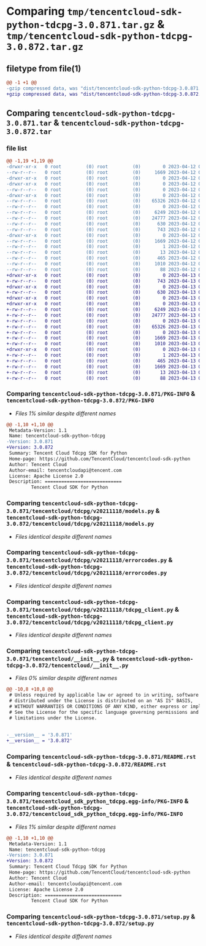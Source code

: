 # Comparing `tmp/tencentcloud-sdk-python-tdcpg-3.0.871.tar.gz` & `tmp/tencentcloud-sdk-python-tdcpg-3.0.872.tar.gz`

## filetype from file(1)

```diff
@@ -1 +1 @@
-gzip compressed data, was "dist/tencentcloud-sdk-python-tdcpg-3.0.871.tar", last modified: Wed Apr 12 00:42:40 2023, max compression
+gzip compressed data, was "dist/tencentcloud-sdk-python-tdcpg-3.0.872.tar", last modified: Thu Apr 13 00:59:16 2023, max compression
```

## Comparing `tencentcloud-sdk-python-tdcpg-3.0.871.tar` & `tencentcloud-sdk-python-tdcpg-3.0.872.tar`

### file list

```diff
@@ -1,19 +1,19 @@
-drwxr-xr-x   0 root         (0) root         (0)        0 2023-04-12 00:42:40.000000 tencentcloud-sdk-python-tdcpg-3.0.871/
--rw-r--r--   0 root         (0) root         (0)     1669 2023-04-12 00:42:40.000000 tencentcloud-sdk-python-tdcpg-3.0.871/PKG-INFO
-drwxr-xr-x   0 root         (0) root         (0)        0 2023-04-12 00:42:40.000000 tencentcloud-sdk-python-tdcpg-3.0.871/tencentcloud/
-drwxr-xr-x   0 root         (0) root         (0)        0 2023-04-12 00:42:40.000000 tencentcloud-sdk-python-tdcpg-3.0.871/tencentcloud/tdcpg/
--rw-r--r--   0 root         (0) root         (0)        0 2023-04-12 00:42:40.000000 tencentcloud-sdk-python-tdcpg-3.0.871/tencentcloud/tdcpg/__init__.py
-drwxr-xr-x   0 root         (0) root         (0)        0 2023-04-12 00:42:40.000000 tencentcloud-sdk-python-tdcpg-3.0.871/tencentcloud/tdcpg/v20211118/
--rw-r--r--   0 root         (0) root         (0)    65326 2023-04-12 00:42:40.000000 tencentcloud-sdk-python-tdcpg-3.0.871/tencentcloud/tdcpg/v20211118/models.py
--rw-r--r--   0 root         (0) root         (0)        0 2023-04-12 00:42:40.000000 tencentcloud-sdk-python-tdcpg-3.0.871/tencentcloud/tdcpg/v20211118/__init__.py
--rw-r--r--   0 root         (0) root         (0)     6249 2023-04-12 00:42:40.000000 tencentcloud-sdk-python-tdcpg-3.0.871/tencentcloud/tdcpg/v20211118/errorcodes.py
--rw-r--r--   0 root         (0) root         (0)    24777 2023-04-12 00:42:40.000000 tencentcloud-sdk-python-tdcpg-3.0.871/tencentcloud/tdcpg/v20211118/tdcpg_client.py
--rw-r--r--   0 root         (0) root         (0)      630 2023-04-12 00:42:40.000000 tencentcloud-sdk-python-tdcpg-3.0.871/tencentcloud/__init__.py
--rw-r--r--   0 root         (0) root         (0)      743 2023-04-12 00:42:40.000000 tencentcloud-sdk-python-tdcpg-3.0.871/README.rst
-drwxr-xr-x   0 root         (0) root         (0)        0 2023-04-12 00:42:40.000000 tencentcloud-sdk-python-tdcpg-3.0.871/tencentcloud_sdk_python_tdcpg.egg-info/
--rw-r--r--   0 root         (0) root         (0)     1669 2023-04-12 00:42:40.000000 tencentcloud-sdk-python-tdcpg-3.0.871/tencentcloud_sdk_python_tdcpg.egg-info/PKG-INFO
--rw-r--r--   0 root         (0) root         (0)        1 2023-04-12 00:42:40.000000 tencentcloud-sdk-python-tdcpg-3.0.871/tencentcloud_sdk_python_tdcpg.egg-info/dependency_links.txt
--rw-r--r--   0 root         (0) root         (0)       13 2023-04-12 00:42:40.000000 tencentcloud-sdk-python-tdcpg-3.0.871/tencentcloud_sdk_python_tdcpg.egg-info/top_level.txt
--rw-r--r--   0 root         (0) root         (0)      465 2023-04-12 00:42:40.000000 tencentcloud-sdk-python-tdcpg-3.0.871/tencentcloud_sdk_python_tdcpg.egg-info/SOURCES.txt
--rw-r--r--   0 root         (0) root         (0)     1010 2023-04-12 00:42:40.000000 tencentcloud-sdk-python-tdcpg-3.0.871/setup.py
--rw-r--r--   0 root         (0) root         (0)       88 2023-04-12 00:42:40.000000 tencentcloud-sdk-python-tdcpg-3.0.871/setup.cfg
+drwxr-xr-x   0 root         (0) root         (0)        0 2023-04-13 00:59:16.000000 tencentcloud-sdk-python-tdcpg-3.0.872/
+-rw-r--r--   0 root         (0) root         (0)      743 2023-04-13 00:59:16.000000 tencentcloud-sdk-python-tdcpg-3.0.872/README.rst
+drwxr-xr-x   0 root         (0) root         (0)        0 2023-04-13 00:59:16.000000 tencentcloud-sdk-python-tdcpg-3.0.872/tencentcloud/
+-rw-r--r--   0 root         (0) root         (0)      630 2023-04-13 00:59:16.000000 tencentcloud-sdk-python-tdcpg-3.0.872/tencentcloud/__init__.py
+drwxr-xr-x   0 root         (0) root         (0)        0 2023-04-13 00:59:16.000000 tencentcloud-sdk-python-tdcpg-3.0.872/tencentcloud/tdcpg/
+drwxr-xr-x   0 root         (0) root         (0)        0 2023-04-13 00:59:16.000000 tencentcloud-sdk-python-tdcpg-3.0.872/tencentcloud/tdcpg/v20211118/
+-rw-r--r--   0 root         (0) root         (0)     6249 2023-04-13 00:59:16.000000 tencentcloud-sdk-python-tdcpg-3.0.872/tencentcloud/tdcpg/v20211118/errorcodes.py
+-rw-r--r--   0 root         (0) root         (0)    24777 2023-04-13 00:59:16.000000 tencentcloud-sdk-python-tdcpg-3.0.872/tencentcloud/tdcpg/v20211118/tdcpg_client.py
+-rw-r--r--   0 root         (0) root         (0)        0 2023-04-13 00:59:16.000000 tencentcloud-sdk-python-tdcpg-3.0.872/tencentcloud/tdcpg/v20211118/__init__.py
+-rw-r--r--   0 root         (0) root         (0)    65326 2023-04-13 00:59:16.000000 tencentcloud-sdk-python-tdcpg-3.0.872/tencentcloud/tdcpg/v20211118/models.py
+-rw-r--r--   0 root         (0) root         (0)        0 2023-04-13 00:59:16.000000 tencentcloud-sdk-python-tdcpg-3.0.872/tencentcloud/tdcpg/__init__.py
+-rw-r--r--   0 root         (0) root         (0)     1669 2023-04-13 00:59:16.000000 tencentcloud-sdk-python-tdcpg-3.0.872/PKG-INFO
+-rw-r--r--   0 root         (0) root         (0)     1010 2023-04-13 00:59:16.000000 tencentcloud-sdk-python-tdcpg-3.0.872/setup.py
+drwxr-xr-x   0 root         (0) root         (0)        0 2023-04-13 00:59:16.000000 tencentcloud-sdk-python-tdcpg-3.0.872/tencentcloud_sdk_python_tdcpg.egg-info/
+-rw-r--r--   0 root         (0) root         (0)        1 2023-04-13 00:59:16.000000 tencentcloud-sdk-python-tdcpg-3.0.872/tencentcloud_sdk_python_tdcpg.egg-info/dependency_links.txt
+-rw-r--r--   0 root         (0) root         (0)      465 2023-04-13 00:59:16.000000 tencentcloud-sdk-python-tdcpg-3.0.872/tencentcloud_sdk_python_tdcpg.egg-info/SOURCES.txt
+-rw-r--r--   0 root         (0) root         (0)     1669 2023-04-13 00:59:16.000000 tencentcloud-sdk-python-tdcpg-3.0.872/tencentcloud_sdk_python_tdcpg.egg-info/PKG-INFO
+-rw-r--r--   0 root         (0) root         (0)       13 2023-04-13 00:59:16.000000 tencentcloud-sdk-python-tdcpg-3.0.872/tencentcloud_sdk_python_tdcpg.egg-info/top_level.txt
+-rw-r--r--   0 root         (0) root         (0)       88 2023-04-13 00:59:16.000000 tencentcloud-sdk-python-tdcpg-3.0.872/setup.cfg
```

### Comparing `tencentcloud-sdk-python-tdcpg-3.0.871/PKG-INFO` & `tencentcloud-sdk-python-tdcpg-3.0.872/PKG-INFO`

 * *Files 1% similar despite different names*

```diff
@@ -1,10 +1,10 @@
 Metadata-Version: 1.1
 Name: tencentcloud-sdk-python-tdcpg
-Version: 3.0.871
+Version: 3.0.872
 Summary: Tencent Cloud Tdcpg SDK for Python
 Home-page: https://github.com/TencentCloud/tencentcloud-sdk-python
 Author: Tencent Cloud
 Author-email: tencentcloudapi@tencent.com
 License: Apache License 2.0
 Description: ============================
         Tencent Cloud SDK for Python
```

### Comparing `tencentcloud-sdk-python-tdcpg-3.0.871/tencentcloud/tdcpg/v20211118/models.py` & `tencentcloud-sdk-python-tdcpg-3.0.872/tencentcloud/tdcpg/v20211118/models.py`

 * *Files identical despite different names*

### Comparing `tencentcloud-sdk-python-tdcpg-3.0.871/tencentcloud/tdcpg/v20211118/errorcodes.py` & `tencentcloud-sdk-python-tdcpg-3.0.872/tencentcloud/tdcpg/v20211118/errorcodes.py`

 * *Files identical despite different names*

### Comparing `tencentcloud-sdk-python-tdcpg-3.0.871/tencentcloud/tdcpg/v20211118/tdcpg_client.py` & `tencentcloud-sdk-python-tdcpg-3.0.872/tencentcloud/tdcpg/v20211118/tdcpg_client.py`

 * *Files identical despite different names*

### Comparing `tencentcloud-sdk-python-tdcpg-3.0.871/tencentcloud/__init__.py` & `tencentcloud-sdk-python-tdcpg-3.0.872/tencentcloud/__init__.py`

 * *Files 0% similar despite different names*

```diff
@@ -10,8 +10,8 @@
 # Unless required by applicable law or agreed to in writing, software
 # distributed under the License is distributed on an "AS IS" BASIS,
 # WITHOUT WARRANTIES OR CONDITIONS OF ANY KIND, either express or implied.
 # See the License for the specific language governing permissions and
 # limitations under the License.
 
 
-__version__ = '3.0.871'
+__version__ = '3.0.872'
```

### Comparing `tencentcloud-sdk-python-tdcpg-3.0.871/README.rst` & `tencentcloud-sdk-python-tdcpg-3.0.872/README.rst`

 * *Files identical despite different names*

### Comparing `tencentcloud-sdk-python-tdcpg-3.0.871/tencentcloud_sdk_python_tdcpg.egg-info/PKG-INFO` & `tencentcloud-sdk-python-tdcpg-3.0.872/tencentcloud_sdk_python_tdcpg.egg-info/PKG-INFO`

 * *Files 1% similar despite different names*

```diff
@@ -1,10 +1,10 @@
 Metadata-Version: 1.1
 Name: tencentcloud-sdk-python-tdcpg
-Version: 3.0.871
+Version: 3.0.872
 Summary: Tencent Cloud Tdcpg SDK for Python
 Home-page: https://github.com/TencentCloud/tencentcloud-sdk-python
 Author: Tencent Cloud
 Author-email: tencentcloudapi@tencent.com
 License: Apache License 2.0
 Description: ============================
         Tencent Cloud SDK for Python
```

### Comparing `tencentcloud-sdk-python-tdcpg-3.0.871/setup.py` & `tencentcloud-sdk-python-tdcpg-3.0.872/setup.py`

 * *Files identical despite different names*

